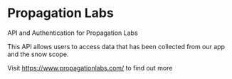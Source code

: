 # Propagation Labs
API and Authentication for Propagation Labs

This API allows users to access data that has been collected from our app and the snow scope.

Visit https://www.propagationlabs.com/ to find out more

